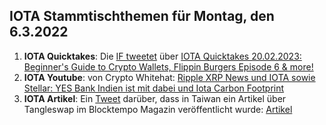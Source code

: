 ## IOTA Stammtischthemen für Montag, den 6.3.2022

1. **IOTA Quicktakes**: Die [IF tweetet](https://twitter.com/iota/status/1630145871470907394?s=20) über [IOTA Quicktakes 20.02.2023: Beginner's Guide to Crypto Wallets, Flippin Burgers Episode 6 & more!](https://www.youtube.com/watch?v=YzgHo2EA2Hs)
2. **IOTA Youtube**: von Crypto Whitehat: [Ripple XRP News und IOTA sowie Stellar: YES Bank Indien ist mit dabei und Iota Carbon Footprint](https://www.youtube.com/watch?v=Y6PC00TVWN8)
3. **IOTA Artikel**: Ein [Tweet](https://twitter.com/kowei1995/status/1630377127446208519?s=20) darüber, dass in Taiwan ein Artikel über Tangleswap im Blocktempo Magazin veröffentlicht wurde: [Artikel](https://www.blocktempo.com/all-about-iota-shimmer-eco-project-tangleswap/)
